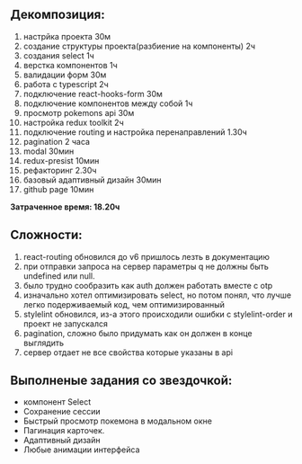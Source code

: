 
## Декомпозиция: 
  1) настрйка проекта 30м
  2) создание структуры проекта(разбиение на компоненты) 2ч
  3) создания select 1ч
  4) верстка компонентов 1ч
  5) валидации форм 30м
  6) работа с typescript 2ч
  7) подключение react-hooks-form 30м
  8) подключение компонентов между собой 1ч
  9) просмотр pokemons api 30м
  10) настройка redux toolkit 2ч
  11) подключение routing и настройка перенаправлений 1.30ч
  12) pagination 2 часа
  13) modal 30мин
  14) redux-presist 10мин
  15) рефакторинг 2.30ч
  16) базовый адаптивный дизайн 30мин
  17) github page 10мин

**Затраченное время: 18.20ч** 

## Cложности:
  1) react-routing обновился до v6 пришлось лезть в документацию
  2) при отправки запроса на сервер параметры q не должны быть undefined или null.
  3) было трудно сообразить как auth должен работать вместе с otp
  4) изначально хотел оптимизировать select, но потом понял, что лучше легко подерживаемый код, чем оптимизированный
  5) stylelint обновился, из-а этого происходили ошибки с stylelint-order и проект не запускался
  6) pagination, сложно было придумать как он должен в конце выглядить
  7) сервер отдает не все свойства которые указаны в api

## Выполненые задания со звездочкой:
  - компонент Select
  - Сохранение сессии
  - Быстрый просмотр покемона в модальном окне
  - Пагинация карточек.
  - Адаптивный дизайн
  - Любые анимации интерфейса
